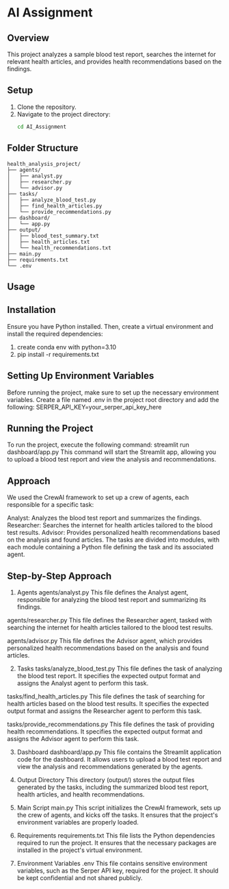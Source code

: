 # AI Assignment

## Overview

This project analyzes a sample blood test report, searches the internet for relevant health articles, and provides health recommendations based on the findings.

## Setup

1. Clone the repository.
2. Navigate to the project directory:
    ```bash
    cd AI_Assignment

## Folder Structure

```
health_analysis_project/
├── agents/
│   ├── analyst.py
│   ├── researcher.py
│   └── advisor.py
├── tasks/
│   ├── analyze_blood_test.py
│   ├── find_health_articles.py
│   └── provide_recommendations.py
├── dashboard/
│   └── app.py
├── output/
│   ├── blood_test_summary.txt
│   ├── health_articles.txt
│   └── health_recommendations.txt
├── main.py
├── requirements.txt
└── .env
```
## Usage
## Installation
Ensure you have Python installed. Then, create a virtual environment and install the required dependencies:
1. create conda env  with python=3.10
2. pip install -r requirements.txt
   
## Setting Up Environment Variables
Before running the project, make sure to set up the necessary environment variables. Create a file named .env in the project root directory and add the following:
SERPER_API_KEY=your_serper_api_key_here

## Running the Project
To run the project, execute the following command:
streamlit run dashboard/app.py
  This command will start the Streamlit app, allowing you to upload a blood test report and view the analysis and recommendations.

## Approach
We used the CrewAI framework to set up a crew of agents, each responsible for a specific task:

Analyst: Analyzes the blood test report and summarizes the findings.
Researcher: Searches the internet for health articles tailored to the blood test results.
Advisor: Provides personalized health recommendations based on the analysis and found articles.
The tasks are divided into modules, with each module containing a Python file defining the task and its associated agent.


## Step-by-Step Approach
1. Agents
agents/analyst.py
This file defines the Analyst agent, responsible for analyzing the blood test report and summarizing its findings.

agents/researcher.py
This file defines the Researcher agent, tasked with searching the internet for health articles tailored to the blood test results.

agents/advisor.py
This file defines the Advisor agent, which provides personalized health recommendations based on the analysis and found articles.

2. Tasks
tasks/analyze_blood_test.py
This file defines the task of analyzing the blood test report. It specifies the expected output format and assigns the Analyst agent to perform this task.

tasks/find_health_articles.py
This file defines the task of searching for health articles based on the blood test results. It specifies the expected output format and assigns the Researcher agent to perform this task.

tasks/provide_recommendations.py
This file defines the task of providing health recommendations. It specifies the expected output format and assigns the Advisor agent to perform this task.

3. Dashboard
dashboard/app.py
This file contains the Streamlit application code for the dashboard. It allows users to upload a blood test report and view the analysis and recommendations generated by the agents.

4. Output Directory
This directory (output/) stores the output files generated by the tasks, including the summarized blood test report, health articles, and health recommendations.

5. Main Script
main.py
This script initializes the CrewAI framework, sets up the crew of agents, and kicks off the tasks. It ensures that the project's environment variables are properly loaded.

6. Requirements
requirements.txt
This file lists the Python dependencies required to run the project. It ensures that the necessary packages are installed in the project's virtual environment.

7. Environment Variables
.env
This file contains sensitive environment variables, such as the Serper API key, required for the project. It should be kept confidential and not shared publicly.





